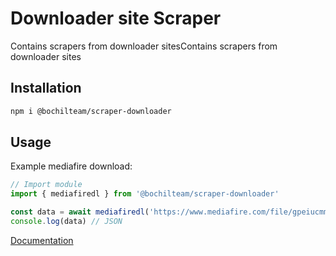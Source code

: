 # Downloader site Scraper
Contains scrapers from downloader sitesContains scrapers from downloader sites

## Installation
```sh
npm i @bochilteam/scraper-downloader
```

## Usage 
Example mediafire download:
```ts
// Import module
import { mediafiredl } from '@bochilteam/scraper-downloader'

const data = await mediafiredl('https://www.mediafire.com/file/gpeiucmm1xo6ln0/hello_world.mp4/file')
console.log(data) // JSON
```
[Documentation](https://bochilteam.github.io/scraper/modules/_bochilteam_scraper_downloader.html)